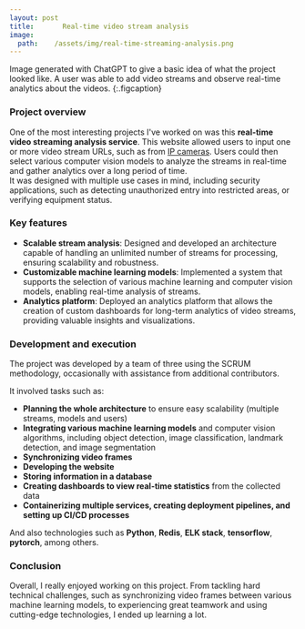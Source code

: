 ```yaml
---
layout: post
title:       Real-time video stream analysis
image:
  path:    /assets/img/real-time-streaming-analysis.png
---
```

Image generated with ChatGPT to give a basic idea of what the project looked like. A user was able to add video streams and observe real-time analytics about the videos.
{:.figcaption}
### Project overview

One of the most interesting projects I've worked on was this **real-time video streaming analysis service**. This website allowed users to input one or more video stream URLs, such as from <a target="_blank" href="https://www.cameraftp.com/cameraftp/publish/publishedcameras.aspx">IP cameras</a>. Users could then select various computer vision models to analyze the streams in real-time and gather analytics over a long period of time.  
It was designed with multiple use cases in mind, including security applications, such as detecting unauthorized entry into restricted areas, or verifying equipment status.  

### Key features

- **Scalable stream analysis**: Designed and developed an architecture capable of handling an unlimited number of streams for processing, ensuring scalability and robustness.
- **Customizable machine learning models**: Implemented a system that supports the selection of various machine learning and computer vision models, enabling real-time analysis of streams.
- **Analytics platform**: Deployed an analytics platform that allows the creation of custom dashboards for long-term analytics of video streams, providing valuable insights and visualizations.

### Development and execution

The project was developed by a team of three using the SCRUM methodology, occasionally with assistance from additional contributors.

It involved tasks such as:

- **Planning the whole architecture** to ensure easy scalability (multiple streams, models and users)
- **Integrating various machine learning models** and computer vision algorithms, including object detection, image classification, landmark detection, and image segmentation
- **Synchronizing video frames**
- **Developing the website**
- **Storing information in a database**
- **Creating dashboards to view real-time statistics** from the collected data
- **Containerizing multiple services, creating deployment pipelines, and setting up CI/CD processes**

And also technologies such as **Python**, **Redis**, **ELK stack**, **tensorflow**, **pytorch**, among others.

### Conclusion

Overall, I really enjoyed working on this project. From tackling hard technical challenges, such as synchronizing video frames between various machine learning models, to experiencing great teamwork and using cutting-edge technologies, I ended up learning a lot.